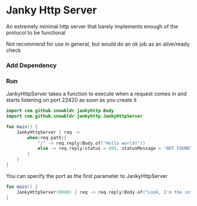 # Janky Http Server

An extremely minimal http server that barely implements enough of the protocol to be functional

Not recommend for use in general, but would do an ok job as an alive/ready check

### Add Dependency


### Run
JankyHttpServer takes a function to execute when a request comes in and starts listening on port 22420 as soon as you create it

```kotlin
import com.github.snowbldr.jankyhttp.Body
import com.github.snowbldr.jankyhttp.JankyHttpServer

fun main() {
    JankyHttpServer { req ->
        when(req.path){
            "/" -> req.reply(Body.of("Hello world!"))
            else -> req.reply(status = 404, statusMessage = "NOT FOUND")
        }
    }
}
```

You can specify the port as the first parameter to JankyHttpServer

```kotlin
fun main() {
    JankyHttpServer(8080) { req -> req.reply(Body.of("Look, I'm the internet!")) }
}
```